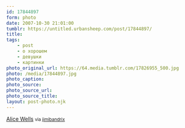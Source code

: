 ```yaml
---
id: 17844897
form: photo
date: 2007-10-30 21:01:00
tumblr: https://untitled.urbansheep.com/post/17844897/
title:
tags:
    - post
    - о хорошем
    - девушки
    - картинки
photo_original_url: https://64.media.tumblr.com/17826955_500.jpg
photo: /media/17844897.jpg
photo_caption: 
photo_source:
photo_source_url:
photo_source_title:
layout: post-photo.njk
---
```


<p><a href="http://www.alicewells.com/1.html">Alice Wells</a> <small>via <a href="http://jimibandrix.tumblr.com/post/17826955">jimibandrix</a></small></p>
